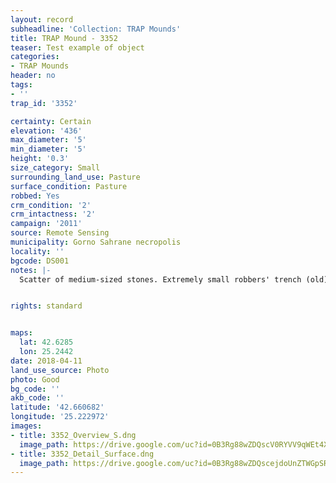 ```yaml
---
layout: record
subheadline: 'Collection: TRAP Mounds'
title: TRAP Mound - 3352
teaser: Test example of object
categories:
- TRAP Mounds
header: no
tags:
- ''
trap_id: '3352'

certainty: Certain
elevation: '436'
max_diameter: '5'
min_diameter: '5'
height: '0.3'
size_category: Small
surrounding_land_use: Pasture
surface_condition: Pasture
robbed: Yes
crm_condition: '2'
crm_intactness: '2'
campaign: '2011'
source: Remote Sensing
municipality: Gorno Sahrane necropolis
locality: ''
bgcode: DS001
notes: |-
  Scatter of medium-sized stones. Extremely small robbers' trench (old).


rights: standard


maps:
  lat: 42.6285
  lon: 25.2442
date: 2018-04-11
land_use_source: Photo
photo: Good
bg_code: ''
akb_code: ''
latitude: '42.660682'
longitude: '25.222972'
images:
- title: 3352_Overview_S.dng
  image_path: https://drive.google.com/uc?id=0B3Rg88wZDQscV0RYVV9qWEt4X1k
- title: 3352_Detail_Surface.dng
  image_path: https://drive.google.com/uc?id=0B3Rg88wZDQscejdoUnZTWGpSR2c
---
```

